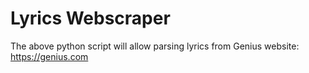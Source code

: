 # Lyrics Webscraper
The above python script will allow parsing lyrics from Genius website: https://genius.com
